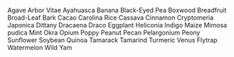 Agave
Arbor Vitae
Ayahuasca
Banana
Black-Eyed Pea
Boxwood
Breadfruit
Broad-Leaf Bark
Cacao
Carolina Rice
Cassava
Cinnamon
Cryptomeria Japonica
Dittany
Dracaena Draco
Eggplant
Heliconia
Indigo
Maize
Mimosa pudica
Mint
Okra
Opium Poppy
Peanut
Pecan
Pelargonium
Peony
Sunflower
Soybean
Quinoa
Tamarack
Tamarind
Turmeric
Venus Flytrap
Watermelon
Wild Yam